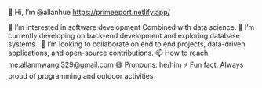 

👋 Hi, I’m @allanhue   https://primeeport.netlify.app/

👀 I’m interested in software development Combined with data science.
🌱 I’m currently developing on  back-end development and exploring database systems .
💞️ I’m looking to collaborate on end to end projects, data-driven applications, and open-source contributions.
📫 How to reach me:allanmwangi329@gmail.com
😄 Pronouns: he/him
⚡ Fun fact: Always proud of programming and outdoor activities 

